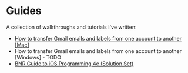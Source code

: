 # Guides
A collection of walkthroughs and tutorials I've written:

* [How to transfer Gmail emails and labels from one
  account to another [Mac]](gmail-transfer-guide-mac.md)
* How to transfer Gmail emails and labels from one
  account to another [Windows] - TODO
* [BNR Guide to iOS Programming 4e (Solution Set)](./BNR-iOS-Programming-4e)